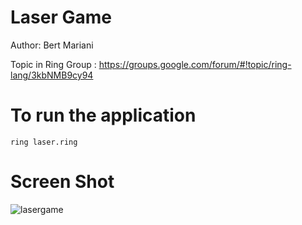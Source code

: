 Laser Game
==========

Author: Bert Mariani

Topic in Ring Group : https://groups.google.com/forum/#!topic/ring-lang/3kbNMB9cy94

# To run the application

	ring laser.ring

# Screen Shot

![lasergame](https://raw.githubusercontent.com/ring-lang/ring/master/applications/laser/images/lasergame.png)
